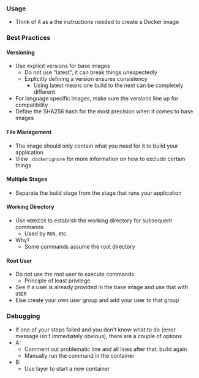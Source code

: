 ### Usage
* Think of it as a the instructions needed to create a Docker image
### Best Practices
#### Versioning
- Use explicit versions for base images 
	- Do not use "latest", it can break things unexpectedly
	- Explicitly defining a version ensures consistency
		- Using latest means one build to the next can be completely different
- For language specific images, make sure the versions line up for compatibility
- Define the SHA256 hash for the most precision when it comes to base images
#### File Management
- The image should only contain what you need for it to build your application
- View `.dockerignore` for more information on how to exclude certain things
#### Multiple Stages
* Separate the build stage from the stage that runs your application
#### Working Directory
- Use `WORKDIR` to establish the working directory for subsequent commands
	- Used by `RUN`, etc.
- Why?
	- Some commands assume the root directory
####  Root User
- Do not use the root user to execute commands
	- Principle of least privilege
- See if a user is already provided in the base image and use that with `USER`
- Else create your own user group and add your user to that group
### Debugging
- If one of your steps failed and you don't know what to do (error message isn't immediately obvious), there are a couple of options
- A:
	- Comment out problematic line and all lines after that, build again
	- Manually run the command in the container
- B: 
	- Use layer to start a new container